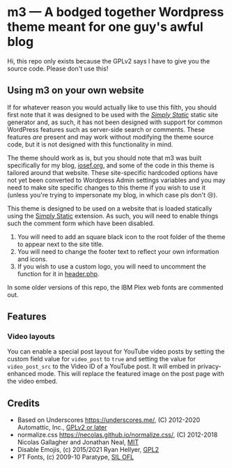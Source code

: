 # m3 — A bodged together Wordpress theme meant for one guy's awful blog

Hi, this repo only exists because the GPLv2 says I have to give you the source code. Please don't use this!

## Using m3 on your own website

If for whatever reason you would actually like to use this filth, you should first note that it was designed to be used with the *[Simply Static](https://wordpress.org/plugins/simply-static/)* static site generator and, as such, it has not been designed with support for common WordPress features such as server-side search or comments. These features *are* present and may work without modifying the theme source code, but it is not designed with this functionality in mind.

The theme should work as is, but you should note that m3 was built specifically for my blog, [iosef.org](https://iosef.org/), and some of the code in this theme is tailored around that website. These site-specific hardcoded options have not yet been converted to Wordpress Admin settings variables and you may need to make site specific changes to this theme if you wish to use it (unless you're trying to impersonate my blog, in which case pls don't 😢). 

This theme is designed to be used on a website that is loaded statically using the [Simply Static](https://wordpress.org/plugins/simply-static/) extension. As such, you will need to enable things such the comment form which have been disabled.

1. You will need to add an square black icon to the root folder of the theme to appear next to the site title.
2. You will need to change the footer text to reflect your own information and icons.
3. If you wish to use a custom logo, you will need to uncomment the function for it in [header.php](/header.php).

In some older versions of this repo, the IBM Plex web fonts are commented out. 

## Features

### Video layouts
You can enable a special post layout for YouTube video posts by setting the custom field value for `video_post` to `true` and setting the value for `video_post_src` to the Video ID of a YouTube post. It will embed in privacy-enhanced mode. This will replace the featured image on the post page with the video embed.

## Credits
- Based on Underscores https://underscores.me/, (C) 2012-2020 Automattic, Inc., [GPLv2 or later](https://www.gnu.org/licenses/gpl-2.0.html)
- normalize.css https://necolas.github.io/normalize.css/, (C) 2012-2018 Nicolas Gallagher and Jonathan Neal, [MIT](https://opensource.org/licenses/MIT)
- Disable Emojis, (c) 2015/2021 Ryan Hellyer, [GPL2](https://www.gnu.org/licenses/gpl-2.0.html)
- PT Fonts, (c) 2009-10 Paratype, [SIL OFL](https://scripts.sil.org/cms/scripts/page.php?site_id=nrsi&id=ofl)
